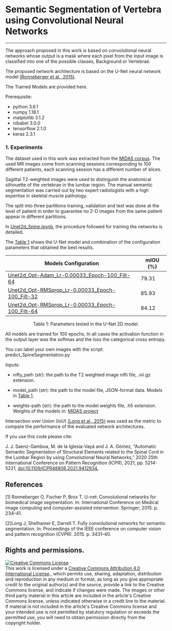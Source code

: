 # Semantic Segmentation of Vertebra using Convolutional Neural Networks 
--------------------------------------------------------------------------

The approach proposed in this work is based on convolutional neural networks whose output is a mask where each pixel from the input image is classified into one of the possible classes, Background or Vertebrae.

The proposed network architecture is based on the U-Net neural network model [(Ronneberger et al., 2015)](#1).

The Trained Models are provided here.

Prerequisite:

- python 3.6.1
- numpy 1.18.1
- matplotlib 3.1.2
- nibabel 3.0.0
- tensorflow 2.1.0
- keras 2.3.1

### 1. Experiments 

The dataset used in this work was extracted from the <a href="https://bimcv.cipf.es/bimcv-projects/project-midas/">MIDAS corpus</a>.
The used MR images come from scanning sessions corresponding to 100 different patients, each scanning session has a different number of slices.

Sagittal T2-weighted images were used to distinguish the anatomical silhouette of the vertebrae in the lumbar region.
The manual semantic segmentation was carried out by two expert radiologists with a high expertise in skeletal muscle pathology. 

The split into three partitions training, validation and test was done at the level of patient in order to guarantee no 2-D images from the same patient appear in different partitions.

In <a href="https://github.com/jsaenzBimcv/BIMCV-MIDAS-PROJECT/blob/main/Models/Segmentation_Models/Unet2d_Vertebrae/Unet2d_Spine.ipynb">Unet2d_Spine.ipynb</a>, the procedure followed for training the networks is detailed.

The [Table 1](#table1) shows the U-Net model and combination of the configuration parameters that obtained the best results.

<div align="center"> 
<sub> 

| Models Configuration  | mIOU (%)                     |
|------|------------------------------------|
|<a href="https://github.com/jsaenzBimcv/BIMCV-MIDAS-PROJECT/tree/main/Models/Segmentation_Models/Unet2d_Vertebrae/models/Unet2d_Opt-Adam_Lr-0.00033_Epoch-100_Filt-64">Unet2d_Opt-Adam_Lr-0.00033_Epoch-100_Filt-64</a>| 79.31 |
|<a href="https://github.com/jsaenzBimcv/BIMCV-MIDAS-PROJECT/tree/main/Models/Segmentation_Models/Unet2d_Vertebrae/models/Unet2d_Opt-RMSprop_Lr-0.00033_Epoch-100_Filt-32">Unet2d_Opt-RMSprop_Lr-0.00033_Epoch-100_Filt-32</a>| 85.93 |
|<a href="https://github.com/jsaenzBimcv/BIMCV-MIDAS-PROJECT/tree/main/Models/Segmentation_Models/Unet2d_Vertebrae/models/Unet2d_Opt-RMSprop_Lr-0.00033_Epoch-100_Filt-64">Unet2d_Opt-RMSprop_Lr-0.00033_Epoch-100_Filt-64</a>| 84.12 |

</sub>
</div>
<p align="center">
<a id="table1">Table 1:</a> Parameters tested in the U-Net 2D model.
</p>

All models are trained for 100 epochs, In all cases the activation function in the output layer was the softmax and the loss the categorical cross entropy.

You can label your own images with the script: predict_SpineSegmentation.py

Inputs:

- nifty_path (str): the path to the T2 weighted image nifti file, .nii.gz extension.

- model_path (str): the path to the model file, JSON-format data. Models in [Table 1](#table1).   

- weights-path (str): the path to the model weights file, .h5 extension. Weights of the models in: <a href="https://bimcv.cipf.es/bimcv-projects/project-midas/">MIDAS project</a>




Intersection over Union (IoU) [(Long et al., 2015)](#2) was used as the metric to compare the performance of the evaluated network architectures.

If you use this code please cite:

J. J. Saenz-Gamboa, M. de la Iglesia-Vayá and J. A. Gómez, "Automatic Semantic Segmentation of Structural Elements related to the Spinal Cord in the Lumbar Region by using Convolutional Neural Networks," 2020 25th International Conference on Pattern Recognition (ICPR), 2021, pp. 5214-5221, <a href="https://doi.org/10.1109/ICPR48806.2021.9412934">doi:10.1109/ICPR48806.2021.9412934.</a>

<a id='references'></a>
## References

<a id="2">[1]</a> Ronneberger O, Fischer P, Brox T. U-net: Convolutional networks for biomedical image segmentation. In: International Conference on Medical image computing and computer-assisted intervention. Springer; 2015. p. 234–41.

<a id="1">[2]</a>Long J, Shelhamer E, Darrell T. Fully convolutional networks for semantic segmentation. In: Proceedings of the IEEE conference on computer vision and pattern recognition (CVPR). 2015. p. 3431–40.</a>

## Rights and permissions.

 <a rel="license" href="http://creativecommons.org/licenses/by/4.0/"><img alt="Creative Commons License" style="border-width:0" src="https://i.creativecommons.org/l/by/4.0/88x31.png" /></a><br />This work is licensed under a <a rel="license" href="http://creativecommons.org/licenses/by/4.0/">Creative Commons Attribution 4.0 International License</a>., which permits use, sharing, adaptation, distribution and reproduction in any medium or format, as long as you give appropriate credit to the original author(s) and the source, provide a link to the Creative Commons license, and indicate if changes were made. The images or other third party material in this article are included in the article's Creative Commons license, unless indicated otherwise in a credit line to the material. If material is not included in the article's Creative Commons license and your intended use is not permitted by statutory regulation or exceeds the permitted use, you will need to obtain permission directly from the copyright holder.

